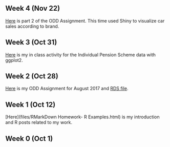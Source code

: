 ## Week 4 (Nov 22)
[Here](odd2.html) is part 2 of the ODD Assignment. This time used Shiny to visualize car sales according to brand.

## Week 3 (Oct 31)
[Here](files/In-classAnalysis.html) is my in class activity for the Individual Pension Scheme data with ggplot2.

## Week 2 (Oct 28)

[Here](files/BDA503-ODDAssignment-EfehanDanisman.html) is my ODD Assignment for August 2017 and [RDS file](files/odd_car_sales_data_aug_17.rds).

## Week 1 (Oct 12)

[Here](files/RMarkDown Homework- R Examples.html) is my introduction and R posts related to my work.

## Week 0 (Oct 1)
